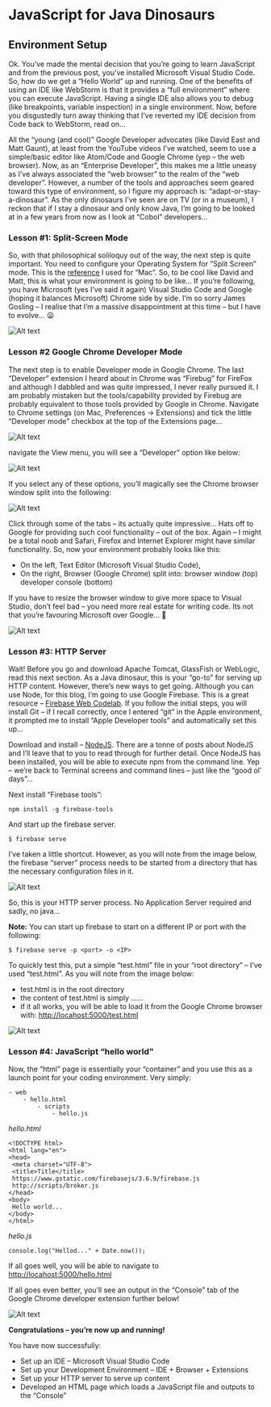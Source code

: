 # JavaScript for Java Dinosaurs

## Environment Setup

Ok. You’ve made the mental decision that you’re going to learn JavaScript and from the previous post, you’ve installed Microsoft Visual Studio Code.  So, how do we get a “Hello World” up and running.  One of the benefits of using an IDE like WebStorm is that it provides a “full environment” where you can execute JavaScript.  Having a single IDE also allows you to debug (like breakpoints, variable inspection) in a single environment.  Now, before you disgustedly turn away thinking that I’ve reverted my IDE decision from Code back to WebStorm, read on…

All the “young (and cool)” Google Developer advocates (like David East and Matt Gaunt), at least from the YouTube videos I’ve watched, seem to use a simple/basic editor like Atom/Code and Google Chrome (yep – the web browser).  Now, as an “Enterprise Developer”, this makes me a little uneasy as I’ve always associated the “web browser” to the realm of the “web developer”.  However, a number of the tools and approaches seem geared toward this type of environment, so I figure my approach is: “adapt-or-stay-a-dinosaur”.  As the only dinosaurs I’ve seen are on TV (or in a museum), I reckon that if I stay a dinosaur and only know Java, I’m going to be looked at in a few years from now as I look at “Cobol” developers…

### Lesson #1: Split-Screen Mode

So, with that philosophical soliloquy out of the way, the next step is quite important.  You need to configure your Operating System for “Split Screen” mode.  This is the [reference](http://www.laptopmag.com/articles/use-os-x-el-capitans-new-split-screen-mode) I used for “Mac”.  So, to be cool like David and Matt, this is what your environment is going to be like…  If you’re following, you have Microsoft (yes I’ve said it again) Visual Studio Code and Google (hoping it balances Microsoft) Chrome side by side.  I’m so sorry James Gosling – I realise that I’m a massive disappointment at this time – but I have to evolve… 😦

![Alt text](images/screen-shot-2017-02-12-at-11-35-42-am.png "VS Code & Chrome Split Screen")

### Lesson #2 Google Chrome Developer Mode

The next step is to enable Developer mode in Google Chrome.  The last “Developer” extension I heard about in Chrome was “Firebug” for FireFox and although I dabbled and was quite impressed, I never really pursued it.  I am probably mistaken but the tools/capability provided by Firebug are probably equivalent to those tools provided by Google in Chrome.  Navigate to Chrome settings (on Mac, Preferences -> Extensions) and tick the little “Developer mode” checkbox at the top of the Extensions page…

![Alt text](images/screen-shot-2017-02-12-at-11-34-19-am.png "Chrome Extensions")

navigate the View menu, you will see a “Developer” option like below:

![Alt text](images/screen-shot-2017-02-12-at-11-41-07-am.png "Chrome Developer Tools")

If you select any of these options, you’ll magically see the Chrome browser window split into the following:

![Alt text](images/screen-shot-2017-02-12-at-11-44-10-am.png "Chrome with Developer Console")

Click through some of the tabs – its actually quite impressive…  Hats off to Google for providing such cool functionality – out of the box.  Again – I might be a total noob and Safari, Firefox and Internet Explorer might have similar functionality.  So, now your environment probably looks like this:

- On the left, Text Editor (Microsoft Visual Studio Code),
- On the right, Browser (Google Chrome) split into:
browser window (top) developer console (bottom)

If you have to resize the browser window to give more space to Visual Studio, don’t feel bad – you need more real estate for writing code.  Its not that you’re favouring Microsoft over Google… 🙂

![Alt text](images/screen-shot-2017-02-12-at-11-46-45-am.png "Visual Studio Code + Chrome")

### Lesson #3: HTTP Server

Wait! Before you go and download Apache Tomcat, GlassFish or WebLogic, read this next section.  As a Java dinosaur, this is your “go-to” for serving up HTTP content.  However, there’s new ways to get going.  Although you can use Node, for this blog, I’m going to use Google Firebase.  This is a great resource – [Firebase Web Codelab](https://codelabs.developers.google.com/codelabs/firebase-web/#1).  If you follow the initial steps, you will install Git – if I recall correctly, once I entered “git” in the Apple environment, it prompted me to install “Apple Developer tools” and automatically set this up…

Download and install – [NodeJS](https://nodejs.org/en/download/).  There are a tonne of posts about NodeJS and I’ll leave that to you to read through for further detail.  Once NodeJS has been installed, you will be able to execute npm from the command line.  Yep – we’re back to Terminal screens and command lines – just like the “good ol’ days”…

Next install “Firebase tools”:

~~~~
npm install -g firebase-tools
~~~~

And start up the firebase server.

~~~~
$ firebase serve
~~~~

I’ve taken a little shortcut.  However, as you will note from the image below, the firebase “server” process needs to be started from a directory that has the necessary configuration files in it.

![Alt text](images/screen-shot-2017-02-12-at-12-08-30-pm.png "Firebase running")

So, this is your HTTP server process.  No Application Server required and sadly, no java…

**Note:** You can start up firebase to start on a different IP or port with the following:

~~~~
$ firebase serve -p <port> -o <IP>
~~~~

To quickly test this, put a simple “test.html” file in your “root directory” – I’ve used “test.html”.  As you will note from the image below:

- test.html is in the root directory 
- the content of test.html is simply <html>…<head>…<body>
- if it all works, you will be able to load it from the Google Chrome browser with: [http://locahost:5000/test.html](http://locahost:5000/test.html)

![Alt text](images/screen-shot-2017-02-12-at-12-16-40-pm.png "Localhost")

### Lesson #4: JavaScript “hello world”

Now, the “html” page is essentially your “container” and you use this as a launch point for your coding environment.  Very simply:

    - web
        - hello.html
            - scripts
                - hello.js

*hello.html*

~~~~
<!DOCTYPE html>
<html lang="en">
<head>
 <meta charset="UTF-8">
 <title>Title</title>
 https://www.gstatic.com/firebasejs/3.6.9/firebase.js
 http://scripts/broker.js
</head>
<body>
 Hello world...
</body>
</html>
~~~~

*hello.js*

~~~~
console.log("Hellod..." + Date.now());
~~~~

If all goes well, you will be able to navigate to [http://locahost:5000/hello.html](http://locahost:5000/hello.html)

If all goes even better, you’ll see an output in the “Console” tab of the Google Chrome developer extension further below!

![Alt text](images/picture1.png "hello.html + hello.js")

**Congratulations – you’re now up and running!**

You have now successfully:

- Set up an IDE – Microsoft Visual Studio Code
- Set up your Development Environment – IDE + Browser + Extensions
- Set up your HTTP server to serve up content
- Developed an HTML page which loads a JavaScript file and outputs to the “Console”
